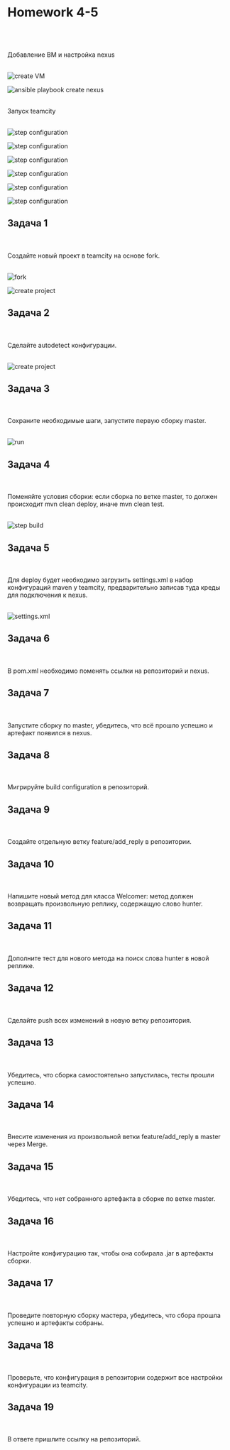 <h1>Homework 4-5 </h1> <br>
<br>
<br>
Добавление ВМ и настройка nexus <br><br>


![create VM](https://github.com/IvanChet-4/Dev/blob/main/images/Homework%204-5/0_1.jpg)

![ansible playbook create nexus](https://github.com/IvanChet-4/Dev/blob/main/images/Homework%204-5/0_2.png)

<br>
Запуск teamcity<br><br>

![step configuration](https://github.com/IvanChet-4/Dev/blob/main/images/Homework%204-5/3.png)

![step configuration](https://github.com/IvanChet-4/Dev/blob/main/images/Homework%204-5/4.png)

![step configuration](https://github.com/IvanChet-4/Dev/blob/main/images/Homework%204-5/5.png)

![step configuration](https://github.com/IvanChet-4/Dev/blob/main/images/Homework%204-5/6.png)

![step configuration](https://github.com/IvanChet-4/Dev/blob/main/images/Homework%204-5/7.png)

![step configuration](https://github.com/IvanChet-4/Dev/blob/main/images/Homework%204-5/8.png)

<h2>Задача 1</h2><br>
<br>
Создайте новый проект в teamcity на основе fork.<br><br>

![fork](https://github.com/IvanChet-4/Dev/blob/main/images/Homework%204-5/1.jpg)

![create project](https://github.com/IvanChet-4/Dev/blob/main/images/Homework%204-5/2.png)

<h2>Задача 2</h2><br>
<br>
Сделайте autodetect конфигурации.<br><br>

![create project](https://github.com/IvanChet-4/Dev/blob/main/images/Homework%204-5/9.png)

<h2>Задача 3</h2><br>
<br>
Сохраните необходимые шаги, запустите первую сборку master.<br><br>

![run](https://github.com/IvanChet-4/Dev/blob/main/images/Homework%204-5/10.png)

<h2>Задача 4</h2><br>
<br>
Поменяйте условия сборки: если сборка по ветке master, то должен происходит mvn clean deploy, иначе mvn clean test.<br><br>

![step build](https://github.com/IvanChet-4/Dev/blob/main/images/Homework%204-5/11.png)

<h2>Задача 5</h2><br>
<br>
Для deploy будет необходимо загрузить settings.xml в набор конфигураций maven у teamcity, предварительно записав туда креды для подключения к nexus.<br><br>

![settings.xml](https://github.com/IvanChet-4/Dev/blob/main/images/Homework%204-5/12.png)

<h2>Задача 6</h2><br>
<br>
В pom.xml необходимо поменять ссылки на репозиторий и nexus.

<h2>Задача 7</h2><br>
<br>
Запустите сборку по master, убедитесь, что всё прошло успешно и артефакт появился в nexus.

<h2>Задача 8</h2><br>
<br>
Мигрируйте build configuration в репозиторий.

<h2>Задача 9</h2><br>
<br>
Создайте отдельную ветку feature/add_reply в репозитории.

<h2>Задача 10</h2><br>
<br>
Напишите новый метод для класса Welcomer: метод должен возвращать произвольную реплику, содержащую слово hunter.

<h2>Задача 11</h2><br>
<br>
Дополните тест для нового метода на поиск слова hunter в новой реплике.

<h2>Задача 12</h2><br>
<br>
Сделайте push всех изменений в новую ветку репозитория.

<h2>Задача 13</h2><br>
<br>
Убедитесь, что сборка самостоятельно запустилась, тесты прошли успешно.

<h2>Задача 14</h2><br>
<br>
Внесите изменения из произвольной ветки feature/add_reply в master через Merge.

<h2>Задача 15</h2><br>
<br>
Убедитесь, что нет собранного артефакта в сборке по ветке master.

<h2>Задача 16</h2><br>
<br>
Настройте конфигурацию так, чтобы она собирала .jar в артефакты сборки.

<h2>Задача 17</h2><br>
<br>
Проведите повторную сборку мастера, убедитесь, что сбора прошла успешно и артефакты собраны.

<h2>Задача 18</h2><br>
<br>
Проверьте, что конфигурация в репозитории содержит все настройки конфигурации из teamcity.

<h2>Задача 19</h2><br>
<br>
В ответе пришлите ссылку на репозиторий.
